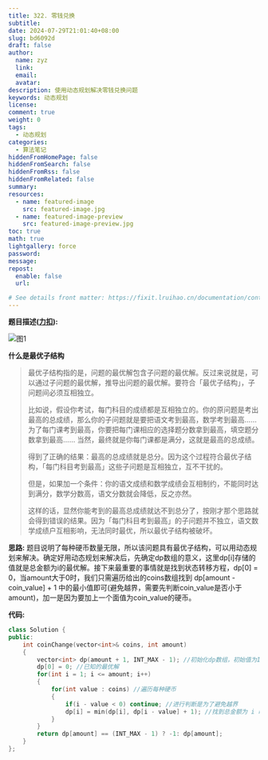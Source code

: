 ```yaml
---
title: 322. 零钱兑换
subtitle:
date: 2024-07-29T21:01:40+08:00
slug: bd6092d
draft: false
author:
  name: zyz
  link:
  email:
  avatar:
description: 使用动态规划解决零钱兑换问题
keywords: 动态规划
license:
comment: true
weight: 0
tags:
  - 动态规划
categories:
  - 算法笔记
hiddenFromHomePage: false
hiddenFromSearch: false
hiddenFromRss: false
hiddenFromRelated: false
summary:
resources:
  - name: featured-image
    src: featured-image.jpg
  - name: featured-image-preview
    src: featured-image-preview.jpg
toc: true
math: true
lightgallery: force
password:
message:
repost:
  enable: false
  url:

# See details front matter: https://fixit.lruihao.cn/documentation/content-management/introduction/#front-matter
---
```

**题目描述([力扣](https://leetcode.cn/problems/coin-change/description/)):**  

![图1](/PostsImgs/algorithm_note_3_imgs/picture1.png)

**什么是最优子结构**
>最优子结构指的是，问题的最优解包含子问题的最优解。反过来说就是，可以通过子问题的最优解，推导出问题的最优解。要符合「最优子结构」，子问题间必须互相独立。
>
>比如说，假设你考试，每门科目的成绩都是互相独立的。你的原问题是考出最高的总成绩，那么你的子问题就是要把语文考到最高，数学考到最高…… 为了每门课考到最高，你要把每门课相应的选择题分数拿到最高，填空题分数拿到最高…… 当然，最终就是你每门课都是满分，这就是最高的总成绩。
>
>得到了正确的结果：最高的总成绩就是总分。因为这个过程符合最优子结构，「每门科目考到最高」这些子问题是互相独立，互不干扰的。
>
>但是，如果加一个条件：你的语文成绩和数学成绩会互相制约，不能同时达到满分，数学分数高，语文分数就会降低，反之亦然。
>
>这样的话，显然你能考到的最高总成绩就达不到总分了，按刚才那个思路就会得到错误的结果。因为「每门科目考到最高」的子问题并不独立，语文数学成绩户互相影响，无法同时最优，所以最优子结构被破坏。


**思路:** 题目说明了每种硬币数量无限，所以该问题具有最优子结构，可以用动态规划来解决。确定好用动态规划来解决后，先确定dp数组的意义，这里dp[i]存储的值就是总金额为i的最优解。接下来最重要的事情就是找到状态转移方程，dp[0] = 0，当amount大于0时，我们只需遍历给出的coins数组找到 dp[amount - coin_value] + 1 中的最小值即可(避免越界，需要先判断coin_value是否小于amount)，加一是因为要加上一个面值为coin_value的硬币。


**代码:**
```c++
class Solution {
public:
    int coinChange(vector<int>& coins, int amount) 
    {
        vector<int> dp(amount + 1, INT_MAX - 1); //初始化dp数组，初始值为INT_MAX - 1是因为后面有dp[i - value] + 1操作，需要避免整形溢出
        dp[0] = 0; //已知的最优解
        for(int i = 1; i <= amount; i++)
        {
            for(int value : coins) //遍历每种硬币
            {
                if(i - value < 0) continue; //进行判断是为了避免越界
                dp[i] = min(dp[i], dp[i - value] + 1); //找到总金额为 i 时的最优解
            }
        }
        return dp[amount] == (INT_MAX - 1) ? -1: dp[amount];
    }
};
```
